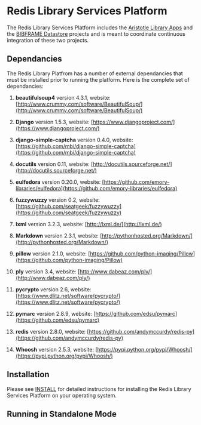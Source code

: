 [ALA]: https://github.com/jermnelson/aristotle-library-apps
[BDS]: https://github.com/jermnelson/BIBFRAME-Datastore

Redis Library Services Platform
===============================

The Redis Library Services Platform includes the 
[Aristotle Library Apps][ALA] and the 
[BIBFRAME Datastore][BDS] projects and is 
meant to coordinate continuous integration of these two projects.

## Dependancies
The Redis Library Platfrom has a number of external dependancies that must be installed
prior to running the platform. Here is the complete set of dependancies:

1.  **beautifulsoup4** version 4.3.1, 
    website: [http://www.crummy.com/software/BeautifulSoup/](http://www.crummy.com/software/BeautifulSoup/)

1.  **Django** version 1.5.3, 
    website: [https://www.djangoproject.com/](https://www.djangoproject.com/)

1.  **django-simple-captcha** version 0.4.0, 
    website: [https://github.com/mbi/django-simple-captcha](https://github.com/mbi/django-simple-captcha)

1.  **docutils** version 0.11, 
    website: [http://docutils.sourceforge.net/](http://docutils.sourceforge.net/)

1.  **eulfedora** version 0.20.0, 
    website: [https://github.com/emory-libraries/eulfedora](https://github.com/emory-libraries/eulfedora)

1.  **fuzzywuzzy** version 0.2, 
    website: [https://github.com/seatgeek/fuzzywuzzy](https://github.com/seatgeek/fuzzywuzzy)

1.  **lxml** version 3.2.3, 
    website: [http://lxml.de/](http://lxml.de/)

1.  **Markdown** version 2.3.1, 
    website: [http://pythonhosted.org/Markdown/](http://pythonhosted.org/Markdown/)

1.  **pillow** version 2.1.0, 
    website: [https://github.com/python-imaging/Pillow](https://github.com/python-imaging/Pillow)

1.  **ply** version 3.4, 
    website: [http://www.dabeaz.com/ply/](http://www.dabeaz.com/ply/)

1.  **pycrypto** version 2.6, 
    website: [https://www.dlitz.net/software/pycrypto/](https://www.dlitz.net/software/pycrypto/)

1.  **pymarc** version 2.8.9, 
    website: [https://github.com/edsu/pymarc](https://github.com/edsu/pymarc)

1.  **redis** version 2.8.0, 
    website: [https://github.com/andymccurdy/redis-py](https://github.com/andymccurdy/redis-py)

1.  **Whoosh** version 2.5.3, 
    website: [https://pypi.python.org/pypi/Whoosh/](https://pypi.python.org/pypi/Whoosh/)

## Installation
Please see [INSTALL](/jermnelson/redis-library-services-platform/wiki/INSTALL) for detailed instructions for installing the Redis Library Services
Platform on your operating system.

## Running in Standalone Mode
